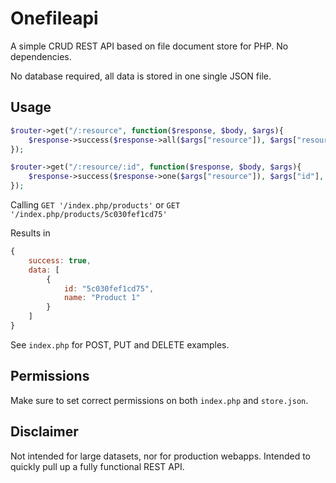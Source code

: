 # Onefileapi

A simple CRUD REST API based on file document store for PHP. No dependencies.

No database required, all data is stored in one single JSON file.

## Usage

```php
$router->get("/:resource", function($response, $body, $args){
	$response->success($response->all($args["resource"]), $args["resource"]);
});

$router->get("/:resource/:id", function($response, $body, $args){
	$response->success($response->one($args["resource"]), $args["id"], $args["resource"]);
});
```

Calling `GET '/index.php/products'` or `GET '/index.php/products/5c030fef1cd75'`

Results in

```javascript
{
	success: true,
	data: [
		{
			id: "5c030fef1cd75",
			name: "Product 1"
		}
	]
}
```

See `index.php` for POST, PUT and DELETE examples.

## Permissions

Make sure to set correct permissions on both `index.php` and `store.json`.

## Disclaimer

Not intended for large datasets, nor for production webapps. Intended to quickly pull up a fully functional REST API.